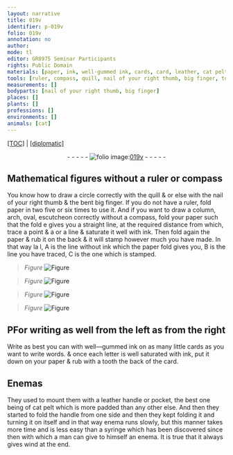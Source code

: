 ```yaml
---
layout: narrative
title: 019v
identifier: p-019v
folio: 019v
annotation: no
author:
mode: tl
editor: GR8975 Seminar Participants
rights: Public Domain
materials: [paper, ink, well-gummed ink, cards, card, leather, cat pelt]
tools: [ruler, compass, quill, nail of your right thumb, big finger, tooth, leather handle, pocket, handle, syringe]
measurements: []
bodyparts: [nail of your right thumb, big finger]
places: []
plants: []
professions: []
environments: []
animals: [cat]
---
```


<p><a href="{{ site.baseurl }}/translation/">[TOC]</a> | <a href="{{ site.baseurl }}/texts/p-019v_tc/" target="_blank">[diplomatic]</a></p><div class="folio" align="center">- - - - - <a href="http://gallica.bnf.fr/ark:/12148/btv1b10500001g/f44.image" target="_blank"><img src="https://cu-mkp.github.io/2017-workshop-edition/assets/photo-icon.png" alt="folio image: " style="display:inline-block; margin-bottom:-3px;"/>019v</a> - - - - - </div>  
  

##  Mathematical figures without a <span class="tl">ruler</span> or <span class="tl">compass</span>

 
 You know how to draw a circle correctly with the <span class="tl">quill</span> & or else with the <span class="tl"><span class="bp">nail of your right thumb</span></span> & the bent <span class="tl"><span class="bp">big finger</span></span>. If you do not have a <span class="tl">ruler</span>, fold <span class="m">paper</span> in two five or six times to use it. And if you want to draw a column, arch, oval, escutcheon correctly without a <span class="tl">compass</span>, fold your <span class="m">paper</span> such that the fold <span class="del">e</span> gives you a straight line, at the required distance from which, trace a point <span class="del">& a</span> or a line & saturate it well with <span class="m">ink</span>. Then fold again the <span class="m">paper</span> & rub it on the back & it will stamp however much you have made. In that way <span class="del">la l</span>, A is the line without <span class="m">ink</span> which the <span class="m">paper</span> fold gives you, B is the line you have traced, C is the one which is stamped. 
> *Figure*
> <a href="https://drive.google.com/open?id=0B9-oNrvWdlO5SUUzLXQ4UVlGR1U" target="_blank"><img src="https://cu-mkp.github.io/GR8975-edition/assets/photo-icon.png" alt="Figure" style="display:inline-block; margin-bottom:-3px;"/></a>
 
> *Figure*
> <a href="https://drive.google.com/open?id=0B9-oNrvWdlO5cy0tdXF5MGJTLU0" target="_blank"><img src="https://cu-mkp.github.io/GR8975-edition/assets/photo-icon.png" alt="Figure" style="display:inline-block; margin-bottom:-3px;"/></a>
 
> *Figure*
> <a href="https://drive.google.com/open?id=0B9-oNrvWdlO5R0VMdFQ3VC1lQmM" target="_blank"><img src="https://cu-mkp.github.io/GR8975-edition/assets/photo-icon.png" alt="Figure" style="display:inline-block; margin-bottom:-3px;"/></a>
 
> *Figure*
> <a href="https://drive.google.com/open?id=0B9-oNrvWdlO5TGJOZGVvTmV1LW8" target="_blank"><img src="https://cu-mkp.github.io/GR8975-edition/assets/photo-icon.png" alt="Figure" style="display:inline-block; margin-bottom:-3px;"/></a>
 
 
 
  

## <span class="del">P</span>For writing as well from the left as from the right

 
 Write as best you can with <span class="m">well—gummed ink</span> on as many little <span class="m">cards</span> as you want <span class="del"></span> to write words. & once each letter is well saturated with <span class="m">ink</span>, put it down on your <span class="m">paper</span> & rub with a <span class="tl">tooth</span> the back of the <span class="m">card</span>.
 
 
  

## Enemas

 
 They used to mount them with a <span class="tl"><span class="m">leather</span> handle</span> or <span class="tl">pocket</span>, the best one being of <span class="m"><span class="al">cat</span> pelt</span> which is more padded than any other else. And then they started to fold the <span class="tl">handle</span> from one side and then they kept folding it and turning it on itself and in that way enema runs slowly, but this manner takes more time and is less easy than a <span class="tl">syringe</span> which has been discovered since then with which a man can give to himself an enema. It is true that it always gives wind at the end.
 
